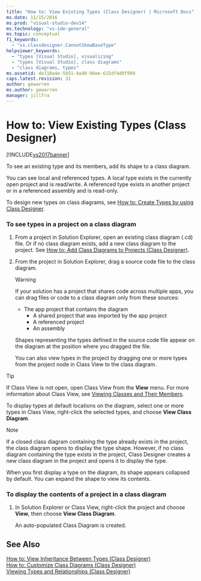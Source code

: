 ```yaml
---
title: "How to: View Existing Types (Class Designer) | Microsoft Docs"
ms.date: 11/15/2016
ms.prod: "visual-studio-dev14"
ms.technology: "vs-ide-general"
ms.topic: conceptual
f1_keywords: 
  - "vs.classdesigner.CannotShowBaseType"
helpviewer_keywords: 
  - "types [Visual Studio], visualizing"
  - "types [Visual Studio], class diagrams"
  - "class diagrams, types"
ms.assetid: de110a4e-5b51-4a40-9dee-615df4d8f999
caps.latest.revision: 31
author: gewarren
ms.author: gewarren
manager: jillfra
---
```

# How to: View Existing Types (Class Designer)
[!INCLUDE[vs2017banner](../includes/vs2017banner.md)]

To see an existing type and its members, add its shape to a class diagram.  
  
 You can see local and referenced types. A local type exists in the currently open project and is read/write. A referenced type exists in another project or in a referenced assembly and is read-only.  
  
 To design new types on class diagrams, see [How to: Create Types by using Class Designer](../ide/how-to-create-types-by-using-class-designer.md).  
  
### To see types in a project on a class diagram  
  
1. From a project in Solution Explorer, open an existing class diagram (.cd) file. Or if no class diagram exists, add a new class diagram to the project. See [How to: Add Class Diagrams to Projects (Class Designer)](../ide/how-to-add-class-diagrams-to-projects-class-designer.md).  
  
2. From the project in Solution Explorer, drag a source code file to the class diagram.  
  
   > [!WARNING]
   > If your solution has a project that shares code across multiple apps, you can drag files or code to a class diagram only from these sources:  
   > 
   > - The app project that contains the diagram  
   >   - A shared project that was imported by the app project  
   >   - A referenced project  
   >   - An assembly  
  
    Shapes representing the types defined in the source code file appear on the diagram at the position where you dragged the file.  
  
   You can also view types in the project by dragging one or more types from the project node in Class View to the class diagram.  
  
> [!TIP]
> If Class View is not open, open Class View from the **View** menu. For more information about Class View, see [Viewing Classes and Their Members](http://msdn.microsoft.com/71e9e8f3-261a-4e0c-87bf-5ec48b8bf333).  
  
 To display types at default locations on the diagram, select one or more types in Class View, right-click the selected types, and choose **View Class Diagram**.  
  
> [!NOTE]
> If a closed class diagram containing the type already exists in the project, the class diagram opens to display the type shape. However, if no class diagram containing the type exists in the project, Class Designer creates a new class diagram in the project and opens it to display the type.  
  
 When you first display a type on the diagram, its shape appears collapsed by default. You can expand the shape to view its contents.  
  
### To display the contents of a project in a class diagram  
  
1. In Solution Explorer or Class View, right-click the project and choose **View**, then choose **View Class Diagram**.  
  
     An auto-populated Class Diagram is created.  
  
## See Also  
 [How to: View Inheritance Between Types (Class Designer)](../ide/how-to-view-inheritance-between-types-class-designer.md)   
 [How to: Customize Class Diagrams (Class Designer)](../ide/how-to-customize-class-diagrams-class-designer.md)   
 [Viewing Types and Relationships (Class Designer)](../ide/viewing-types-and-relationships-class-designer.md)
